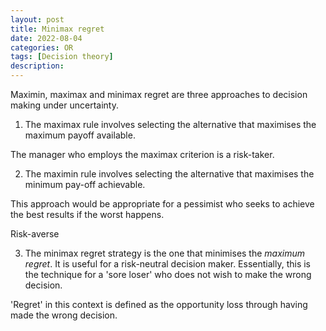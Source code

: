 ```yaml
---
layout: post
title: Minimax regret
date: 2022-08-04
categories: OR
tags: [Decision theory]
description:
---
```


Maximin, maximax and minimax regret are three approaches to decision making under uncertainty.

1. The maximax rule involves selecting the alternative that maximises the maximum payoff available.

The manager who employs the maximax criterion is a risk-taker.

2. The maximin rule involves selecting the alternative that maximises the minimum pay-off achievable.

This approach would be appropriate for a pessimist who seeks to achieve the best results if the worst happens.

Risk-averse

3. The minimax regret strategy is the one that minimises the *maximum regret*. It is useful for a risk-neutral decision maker. Essentially, this is the technique for a 'sore loser' who does not wish to make the wrong decision.

'Regret' in this context is defined as the opportunity loss through having made the wrong decision.
